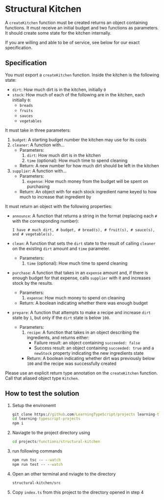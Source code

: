 # Structural Kitchen

A `createKitchen` function must be created returns an object containing functions.
It must receive an initial budget and two functions as parameters.
It should create some state for the kitchen internally.

If you are willing and able to be of service, see below for our exact specification.

## Specification

You must export a `createKitchen` function.
Inside the kitchen is the following state:

- `dirt`: How much dirt is in the kitchen, initially `0`
- `stock`: How much of each of the following are in the kitchen, each initially `0`:
  - `breads`
  - `fruits`
  - `sauces`
  - `vegetables`

It must take in three parameters:

1. `budget`: A starting budget number the kitchen may use for its costs
2. `cleaner`: A function with...
   - Parameters:
     1. `dirt`: How much dirt is in the kitchen
     1. `time` (optional): How much time to spend cleaning
   - Return: A new number for how much dirt should be left in the kitchen
3. `supplier`: A function with...
   - Parameters:
     1. `expense`: How much money from the budget will be spent on purchasing
   - Return: An object with for each stock ingredient name keyed to how much to increase that ingredient by

It must return an object with the following properties:

- `announce`: A function that returns a string in the format (replacing each `#` with the corresponding number):

  ```plaintext
  I have # much dirt, # budget, # bread(s), # fruit(s), # sauce(s), and # vegetable(s).
  ```

- `clean`: A function that sets the `dirt` state to the result of calling `cleaner` on the existing `dirt` amount and `time` parameter.
  - Parameters:
    1. `time` (optional): How much time to spend cleaning
- `purchase`: A function that takes in an `expense` amount and, if there is enough budget for that expense, calls `supplier` with it and increases stock by the results.
  - Parameters:
    1. `expense`: How much money to spend on cleaning
  - Return: A boolean indicating whether there was enough budget
- `prepare`: A function that attempts to make a recipe and increase `dirt` state by `1`, but only if the `dirt` state is below `100`.
  - Parameters:
    1. `recipe`: A function that takes in an object describing the ingredients, and returns either:
       - Failure result: an object containing `succeeded: false`
       - Success result: an object containing `succeeded: true` and a `newStock` property indicating the new ingredients state
    - Return: A boolean indicating whether dirt was previously below `100` and the recipe was successfully created

Please use an explicit return type annotation on the `createKitchen` function.
Call that aliased object type `Kitchen`.

## How to test the solution

1. Setup the environemt

   ```cmd
   git clone https://github.com/LearningTypeScript/projects learning-typescript-projects
   cd learning-typescript-projects
   npm i
   ```

2. Naviagte to the project directory using

   ```cmd
   cd projects/functions/structural-kitchen
   ```

3. run following commands

   ```cmd
   npm run tsc -- --watch
   npm run test -- --watch
   ```

4. Open an other terminal and nviagte to the directory

   ```cmd
   structural-kitchen/src
   ```

5. Copy `index.ts` from this project to the directory opened in step 4
